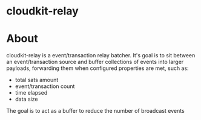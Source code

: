 # cloudkit-relay

# About

cloudkit-relay is a event/transaction relay batcher. It's goal is to sit between an event/transaction source and buffer collections of events into larger payloads, forwarding them when configured properties are met, such as:

- total sats amount
- event/transaction count
- time elapsed
- data size

The goal is to act as a buffer to reduce the number of broadcast events
